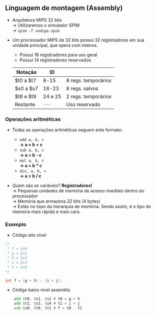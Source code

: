 ## Linguagem de montagem (Assembly)

- Arquitetura MIPS 32 bits
</br>&rarr;  Utilizaremos o simulador SPIM
</br>&rarr; `spim -f codigo.spim`

- Um processador MIPS de 32 bits possui 32 registradores em sua unidade principal, que opera com inteiros.
    - Possui 18 registradores para uso geral
    - Possui 14 registradores reservados

    | Notação    | ID      |                     |
    | ---------- | ------- | ------------------- |
    | $t0 a $t7  | 8-15    | 8 regs. temporários |
    | $s0 a $s7  | 16-23   | 8 regs. salvos      |
    | $t8 e $t9 | 24 e 25 | 2 regs. temporários |
    | Restante   |  `---`  | Uso reservado       |

### Operações aritméticas
- Todas as operações aritméticas seguem este formato:
    - `add a, b, c`
        </br>**&rarr; a = b + c**
    - `sub a, b, c`
        </br>**&rarr; a = b - c**
    - `mul a, b, c`
        </br>**&rarr; a = b * c**
    - `div, a, b, c`
        </br>**&rarr; a = b / c**

- Quem são as variáveis? **Registradores!**
    </br>&rarr; Pequenas unidades de memória de acesso imediato dentro do processador
    </br>&rarr; Memória que armazena *32* bits (4 bytes)
    </br>&rarr; Estão no topo da hierarquia de memória. Sendo assim, é o tipo de memória mais rápida e mais cara.

### Exemplo

- Código alto nível
```c
/*
 * f = $s0
 * g = $s1
 * h = $s2
 * i = $s3
 * s = $s4
*/

int f = (g + h) - (i + j);
```

- Código baixo nível assembly
```asm
    add $t0, $s1, $s2 # t0 = g + h
    add $t1, $s3, $s4 # t1 = i + j
    sub $s0, $t0, $t1 # f = t0 - t1
```